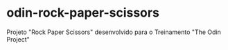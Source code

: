 # odin-rock-paper-scissors
Projeto "Rock Paper Scissors" desenvolvido para o Treinamento "The Odin Project"
